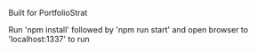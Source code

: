Built for PortfolioStrat

Run 'npm install' followed by 'npm run start' and open browser to 'localhost:1337' to run
